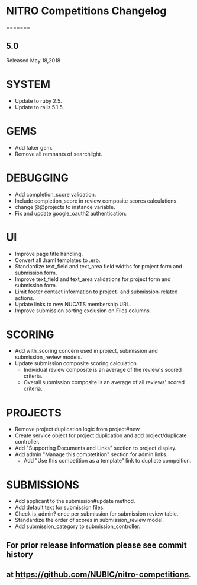 # NITRO Competitions Changelog
=======
## 5.0
Released May 18,2018

# SYSTEM
* Update to ruby 2.5.
* Update to rails 5.1.5.

# GEMS
* Add faker gem.
* Remove all remnants of searchlight.

# DEBUGGING
* Add completion_score validation.
* Include completion_score in review composite scores calculations.
* change @@projects to instance variable.
* Fix and update google_oauth2 authentication.

# UI
* Improve page title handling.
* Convert all .haml templates to .erb.
* Standardize text_field and text_area field widths for project form and submission form.
* Improve text_field and text_area validations for project form and submission form.
* Limit footer contact information to project- and submission-related actions.
* Update links to new NUCATS membership URL. 
* Improve submission sorting exclusion on Files columns.

# SCORING
* Add with_scoring concern used in project, submission and submission_review models.
* Update submission composite scoring calculation.
  * Individual review composite is an average of the review's scored criteria.
  * Overall submission composite is an average of all reviews' scored criteria. 

# PROJECTS
* Remove project duplication logic from project#new.
* Create service object for project duplication and add project/duplicate controller. 
* Add "Supporting Documents and Links" section to project display.
* Add admin  "Manage this comptetition" section for admin links.
  * Add "Use this competition as a template" link to dupliate compeition.

# SUBMISSIONS
* Add applicant to the submission#update method.
* Add default text for submission files.
* Check is_admin? once per submission for submission review table. 
* Standardize the order of scores in submission_review model.
* Add submission_category to submission_controller.


## For prior release information please see commit history 
## at https://github.com/NUBIC/nitro-competitions.